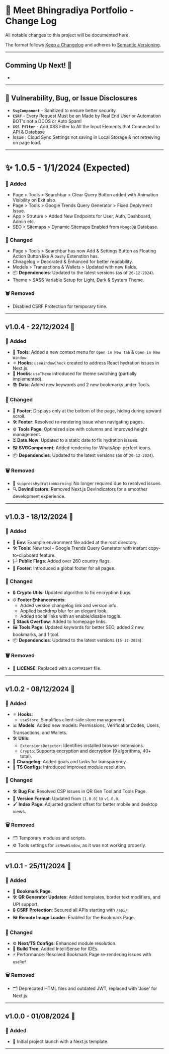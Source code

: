 # 📝 Meet Bhingradiya Portfolio - Change Log  

All notable changes to this project will be documented here.  

The format follows [Keep a Changelog](https://keepachangelog.com/en/1.0.0/) and adheres to [Semantic Versioning](https://semver.org/spec/v2.0.0.html).

---

## Comming Up Next! 🚀
- 

---

## 🔐 Vulnerability, Bug, or Issue Disclosures  
- **`SvgComponent`** - Sanitized to ensure better security.
- **`CSRF`** - Every Request Must be an Made by Real End User or Automation BOT's not a DDOS or Auto Spam!
- **`XSS Filter`** - Add XSS Filter to All the Input Elements that Connected to API & Database
- Issue : Cloud Sync Settings not saving in Local Storage & not retreiving on page load.

---

<!-- ✨ vUnreleased - DD/MM/YYYY (Expected)  

### 🌟 Added  
- 🚀 New feature XYZ.  
- 🛠️ Improved performance of the ABC module.  

### 🔄 Changed  
- 🔧 Refactored code in the XYZ module.  

### 🗑️ Removed  
- 🐞 Bug in ABC module.  

---

-->
# ✨ 1.0.5 - 1/1/2024 (Expected)

### 🌟 Added
- Page > Tools > Searchbar > Clear Query Button added with Animation Visibility on Exit also.
- Page > Tools > Google Trends Query Generator > Fixed Deplyment Issue.
- App > Struture > Added New Endpoints for User, Auth, Dashboard, Admin etc.
- SEO > Sitemaps > Dynamic Sitemaps Enabled from `MongoDB` Database.

### 🔄 Changed
- Page > Tools > Searchbar has now Add & Settings Button as Floating Action Button like A `Dashy` Extenstion has.
- Chnagelog > Decorated & Enhanced for better readability.
- Models > Transactions & Wallets > Updated with new fields.
- 📦 **Dependencies**: Updated to the latest versions (as of `26-12-2024`).
- Theme > SASS Variable Setup for Light, Dark & System Theme.

### 🗑️ Removed  
- Disabled CSRF Protection for temporary time.

---

## v1.0.4 - 22/12/2024 🎉  

### 🌟 Added  
- 📄 **Tools**: Added a new context menu for `Open in New Tab` & `Open in New Window`.  
- ⚛️ **Hooks**: `useWindowCheck` created to address React hydration issues in Next.js.  
- 🌈 **Hooks**: `useTheme` introduced for theme switching (partially implemented).  
- 📚 **Data**: Added new keywords and 2 new bookmarks under Tools.  

### 🔄 Changed  
- 🦶 **Footer**: Displays only at the bottom of the page, hiding during upward scroll.  
- 🛠️ **Footer**: Resolved re-rendering issue when navigating pages.  
- ⚙️ **Tools Page**: Optimized size with columns and improved height management.  
- ⏳ **Date.Now**: Updated to a static date to fix hydration issues.  
- 🖼️ **SVGComponent**: Added rendering for WhatsApp-perfect icons.  
- 📦 **Dependencies**: Updated to the latest versions (as of `20-12-2024`).  

### 🗑️ Removed  
- 🚫 `suppressHydrationWarning`: No longer required due to resolved issues.  
- 🔍 **DevIndicators**: Removed Next.js DevIndicators for a smoother development experience.  

---

## v1.0.3 - 18/12/2024 🎊  

### 🌟 Added  
- 📄 **Env**: Example environment file added at the root directory.  
- 🛠️ **Tools**: New tool - Google Trends Query Generator with instant copy-to-clipboard feature.  
- 🏳️ **Public Flags**: Added over 260 country flags.  
- 🦶 **Footer**: Introduced a global footer for all pages.  

### 🔄 Changed  
- 🔒 **Crypto Utils**: Updated algorithm to fix encryption bugs.  
- 🌐 **Footer Enhancements**:  
  - Added version changelog link and version info.  
  - Applied backdrop blur for an elegant look.  
  - Added social links with an enable/disable toggle.  
- 🔗 **Stack Overflow**: Added to homepage links.  
- 🖼️ **Tools Page**: Updated keywords for better SEO, added 2 new bookmarks, and 1 tool.  
- 📦 **Dependencies**: Updated to the latest versions (`15-12-2024`).  

### 🗑️ Removed  
- 📝 **LICENSE**: Replaced with a `COPYRIGHT` file.  

---

## v1.0.2 - 08/12/2024 🚀  

### 🌟 Added  
- ⚛️ **Hooks**:  
  - `useStore`: Simplifies client-side store management.  
- 📊 **Models**: Added new models: Permissions, VerificationCodes, Users, Transactions, and Wallets.  
- 🛠️ **Utils**:  
  - `ExtensionsDetector`: Identifies installed browser extensions.  
  - `Crypto`: Supports encryption and decryption (9 algorithms, 40+ total).  
- 📄 **Changelog**: Added goals and tasks for transparency.  
- 🔧 **TS Configs**: Introduced improved module resolution.  

### 🔄 Changed  
- 🛠️ **Bug Fix**: Resolved CSP issues in QR Gen Tool and Tools Page.  
- 📝 **Version Format**: Updated from `[1.0.0]` to `v1.0.0`.  
- 🖌️ **Index Page**: Adjusted gradient offset for better mobile and desktop views.  

### 🗑️ Removed  
- 🗂️ Temporary modules and scripts.  
- ⚙️ Tools settings for `isNewWindow`, as it was not working properly.  

---

## v1.0.1 - 25/11/2024 🌟  

### 🌟 Added  
- 📄 **Bookmark Page**.  
- 🛠️ **QR Generator Updates**: Added templates, border text modifiers, and UPI support.  
- 🔒 **CSRF Protection**: Secured all APIs starting with `/api/`.  
- 🖼️ **Remote Image Loader**: Enabled for the Bookmark Page.  

### 🔄 Changed  
- ⚙️ **Next/TS Configs**: Enhanced module resolution.  
- 🧠 **Build Tree**: Added IntelliSense for IDEs.  
- ⚡ Performance: Resolved Bookmark Page re-rendering issues with `useRef`.  

### 🗑️ Removed  
- 🗂️ Deprecated HTML files and outdated JWT, replaced with 'Jose' for Next.js.  

---

## v1.0.0 - 01/08/2024 🎉  

### 🌟 Added  
- 🌟 Initial project launch with a Next.js template.  

---
